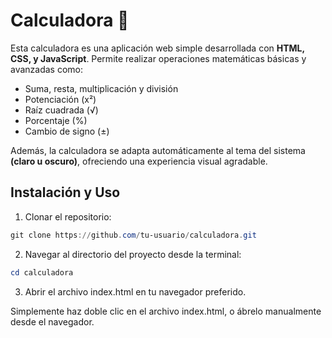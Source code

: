 # Calculadora 🔢

Esta calculadora es una aplicación web simple desarrollada con **HTML, CSS, y JavaScript**. Permite realizar operaciones matemáticas básicas y avanzadas como:

- Suma, resta, multiplicación y división
- Potenciación (x²)
- Raíz cuadrada (√)
- Porcentaje (%)
- Cambio de signo (±)

Además, la calculadora se adapta automáticamente al tema del sistema **(claro u oscuro)**, ofreciendo una experiencia visual agradable.

## Instalación y Uso

1. Clonar el repositorio:

```powershell
git clone https://github.com/tu-usuario/calculadora.git
```

2. Navegar al directorio del proyecto desde la terminal:

```powershell
cd calculadora
```

3. Abrir el archivo index.html en tu navegador preferido.

Simplemente haz doble clic en el archivo index.html, o ábrelo manualmente desde el navegador.

